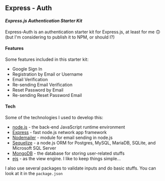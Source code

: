 ## Express - Auth

#### _Express.js Authentication Starter Kit_

Express-Auth is an authentication starter kit for Express.js, at least for me 🙃
(but I'm considering to publish it to NPM, or should I?)

#### Features

Some features included in this starter kit:

- Google Sign In
- Registration by Email or Username
- Email Verification
- Re-sending Email Verification
- Reset Password by Email
- Re-sending Reset Password Email

#### Tech

Some of the technologies I used to develop this:

- [node.js] - the back-end JavaScript runtime environment
- [Express] - fast node.js network app framework
- [Nodemailer] - module for email sending in node.js
- [Sequelize] - a node.js ORM for Postgres, MySQL, MariaDB, SQLite, and Microsoft SQL Server
- [MongoDB] - the database for storing user-related stuffs
- [ejs] - as the view engine. I like to keep things simple...

I also use several packages to validate inputs and do basic stuffs. You can look at it in the `package.json`

[nodemailer]: https://nodemailer.com/about/
[sequelize]: https://sequelize.org/master/
[mongodb]: https://www.mongodb.com/
[ejs]: https://ejs.co/
[node.js]: http://nodejs.org
[express]: http://expressjs.com
